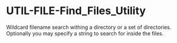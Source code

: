 # UTIL-FILE-Find_Files_Utility
Wildcard filename search withing a directory or a set of directories. Optionally you may specify a string to search for inside the files.
